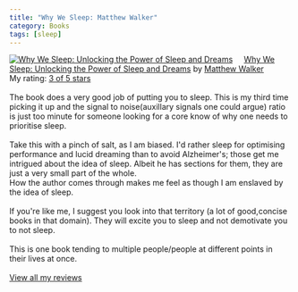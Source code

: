 ```yaml
---
title: "Why We Sleep: Matthew Walker"
category: Books
tags: [sleep]
---
```


<a href="https://www.goodreads.com/book/show/34466963-why-we-sleep" style="float: left; padding-right: 20px"><img border="0" alt="Why We Sleep: Unlocking the Power of Sleep and Dreams" src="https://i.gr-assets.com/images/S/compressed.photo.goodreads.com/books/1556604137l/34466963._SX98_.jpg" /></a><a href="https://www.goodreads.com/book/show/34466963-why-we-sleep">Why We Sleep: Unlocking the Power of Sleep and Dreams</a> by <a href="https://www.goodreads.com/author/show/17598726.Matthew_Walker">Matthew Walker</a><br/>
My rating: <a href="https://www.goodreads.com/review/show/3740330669">3 of 5 stars</a><br /><br />
The book does a very good job of putting you to sleep. This is my third time picking it up and the signal to noise(auxillary signals one could argue) ratio is just too minute for someone looking for a core know of why one needs to prioritise sleep. <br /><br />Take this with a pinch of salt, as I am biased. I'd rather sleep for optimising performance and lucid dreaming than to avoid Alzheimer's; those get me intrigued about the idea of sleep. Albeit he has sections for them, they are just a very small part of the whole.<br />How the author comes through makes me feel as though I am enslaved by the idea of sleep.<br /><br />If you're like me, I suggest you look into that territory (a lot of good,concise books in that domain). They will excite you to sleep and not demotivate you to not sleep.<br /><br />This is one book tending to multiple people/people at different points in their lives at once.
<br/><br/>
<a href="https://www.goodreads.com/review/list/95012718-raj-patil">View all my reviews</a>

